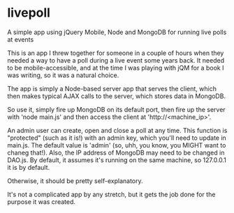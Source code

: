 # livepoll
A simple app using jQuery Mobile, Node and MongoDB for running live polls at events

This is an app I threw together for someone in a couple of hours when they needed a way to have a poll during a live
event some years back.  It needed to be mobile-accessible, and at the time I was playing with jQM for a book I was
writing, so it was a natural choice.

The app is simply a Node-based server app that serves the client, which then makes typical AJAX calls to the server,
which stores data in MongoDB.

So use it, simply fire up MongoDB on its default port, then fire up the server with 'node main.js' and then access
the client at 'http://<machine_ip>'.

An admin user can create, open and close a poll at any time.  This function is "protected" (such as it is!) with an
admin key, which you'll need to update in main.js.  The default value is 'admin' (so, uhh, you know, you MIGHT want
to chaneg that!).  Also, the IP address of MongoDB may need to be changed in DAO.js.  By default, it assumes it's
running on the same machine, so 127.0.0.1 it is by default.

Otherwise, it should be pretty self-explanatory.

It's not a complicated app by any stretch, but it gets the job done for the purpose it was created.
